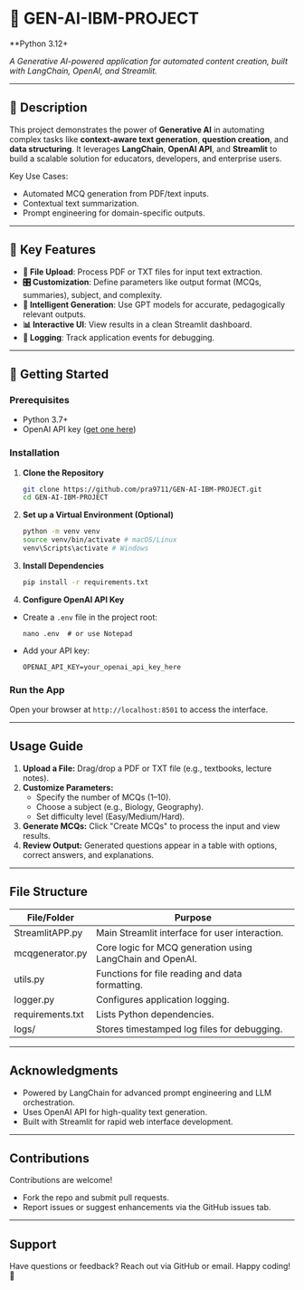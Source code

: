 # 🧠 GEN-AI-IBM-PROJECT  
**Python 3.12+ 
 
*A Generative AI-powered application for automated content creation, built with LangChain, OpenAI, and Streamlit.*  

---

## 📝 **Description**  
This project demonstrates the power of **Generative AI** in automating complex tasks like **context-aware text generation**, **question creation**, and **data structuring**. It leverages **LangChain**, **OpenAI API**, and **Streamlit** to build a scalable solution for educators, developers, and enterprise users.  

Key Use Cases:  
- Automated MCQ generation from PDF/text inputs.  
- Contextual text summarization.  
- Prompt engineering for domain-specific outputs.  

---

## 🎯 **Key Features**  
- **📂 File Upload**: Process PDF or TXT files for input text extraction.  
- **🎛️ Customization**: Define parameters like output format (MCQs, summaries), subject, and complexity.  
- **🧠 Intelligent Generation**: Use GPT models for accurate, pedagogically relevant outputs.  
- **📊 Interactive UI**: View results in a clean Streamlit dashboard.  
- **📝 Logging**: Track application events for debugging.  

---

## 🚀 **Getting Started**  

### **Prerequisites**  
- Python 3.7+  
- OpenAI API key ([get one here](https://platform.openai.com/ ))  

### **Installation**  
1. **Clone the Repository**  
   ```bash
   git clone https://github.com/pra9711/GEN-AI-IBM-PROJECT.git 
   cd GEN-AI-IBM-PROJECT

2. **Set up a Virtual Environment (Optional)**
    ```bash
    python -m venv venv
    source venv/bin/activate # macOS/Linux
    venv\Scripts\activate # Windows

3. **Install Dependencies**
    ```bash
   pip install -r requirements.txt

4. **Configure OpenAI API Key**
- Create a `.env` file in the project root:
  ```
  nano .env  # or use Notepad
  ```
- Add your API key:
  ```
  OPENAI_API_KEY=your_openai_api_key_here
  ```

### Run the App



Open your browser at `http://localhost:8501` to access the interface.

---

## Usage Guide

1. **Upload a File:** Drag/drop a PDF or TXT file (e.g., textbooks, lecture notes).
2. **Customize Parameters:**
   - Specify the number of MCQs (1–10).
   - Choose a subject (e.g., Biology, Geography).
   - Set difficulty level (Easy/Medium/Hard).
3. **Generate MCQs:** Click "Create MCQs" to process the input and view results.
4. **Review Output:** Generated questions appear in a table with options, correct answers, and explanations.

---

## File Structure

| File/Folder         | Purpose                                                        |
|---------------------|----------------------------------------------------------------|
| StreamlitAPP.py     | Main Streamlit interface for user interaction.                 |
| mcqgenerator.py     | Core logic for MCQ generation using LangChain and OpenAI.      |
| utils.py            | Functions for file reading and data formatting.                |
| logger.py           | Configures application logging.                                |
| requirements.txt    | Lists Python dependencies.                                     |
| logs/               | Stores timestamped log files for debugging.                    |

---

## Acknowledgments

- Powered by LangChain for advanced prompt engineering and LLM orchestration.
- Uses OpenAI API for high-quality text generation.
- Built with Streamlit for rapid web interface development.

---

## Contributions

Contributions are welcome!
- Fork the repo and submit pull requests.
- Report issues or suggest enhancements via the GitHub issues tab.

---

## Support

Have questions or feedback? Reach out via GitHub or email. Happy coding! 🚀
